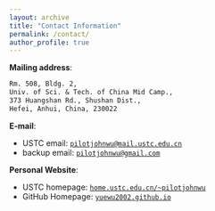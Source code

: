 ```yaml
---
layout: archive
title: "Contact Information"
permalink: /contact/
author_profile: true
---
```


**Mailing address**:

```txt
Rm. 508, Bldg. 2, 
Univ. of Sci. & Tech. of China Mid Camp., 
373 Huangshan Rd., Shushan Dist., 
Hefei, Anhui, China, 230022
```

**E-mail**:
* USTC email: [`pilotjohnwu@mail.ustc.edu.cn`](mailto:pilotjohnwu@mail.ustc.edu.cn)
* backup email: [`pilotjohnwu@gmail.com`](mailto:pilotjohnwu@gmail.com)

**Personal Website**: 
* USTC homepage: [`home.ustc.edu.cn/~pilotjohnwu`](http://home.ustc.edu.cn/~pilotjohnwu)
* GitHub Homepage: [`yuewu2002.github.io`](https://yuewu2002.github.io)
